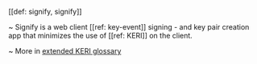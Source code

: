 [[def: signify, signify]]

~ Signify is a web client [[ref: key-event]] signing - and key pair creation app that minimizes the use of [[ref: KERI]] on the client.

~ More in <a href="https://weboftrust.github.io/WOT-terms/docs/glossary/signify">extended KERI glossary</a>
